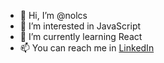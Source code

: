 - 👋 Hi, I’m @nolcs
- 👀 I’m interested in JavaScript
- 🌱 I’m currently learning React
- 📫 You can reach me in [LinkedIn](https://www.linkedin.com/in/nolascoj)
